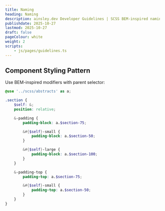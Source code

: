 ```yaml
---
title: Naming
heading: Naming
description: ainsley.dev Developer Guidelines | SCSS BEM-inspired naming conventions & component patterns
publishdate: 2025-10-27
lastmod: 2025-10-27
draft: false
pageColour: white
weight: 2
scripts:
    - js/pages/guidelines.ts
---
```


## Component Styling Pattern

Use BEM-inspired modifiers with parent selector:

```scss
@use '../scss/abstracts' as a;

.section {
	$self: &;
	position: relative;

	&-padding {
		padding-block: a.$section-75;

		&#{$self}-small {
			padding-block: a.$section-50;
		}

		&#{$self}-large {
			padding-block: a.$section-100;
		}
	}

	&-padding-top {
		padding-top: a.$section-75;

		&#{$self}-small {
			padding-top: a.$section-50;
		}
	}
}
```
